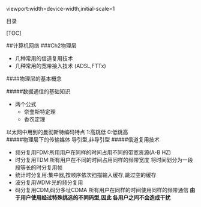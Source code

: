 viewport:width=device-width,initial-scale=1

目录

[TOC]

##计算机网络
###Ch2物理层

+ 几种常用的信道复用技术
+ 几种常用的宽带接入技术
(ADSL,FTTx)

####物理层的基本概念

#####数据通信的基础知识
+ 两个公式
	- 奈奎斯特定理
	- 香农定理

以太网中用到的曼彻斯特编码特点
1:高跳低
0:低跳高	
#####物理层下的传输媒体
导引型,非导引型
#####信道复用技术
+ 频分复用FDM:所用用户在同样的时间占用不同的带宽资源(A-B HZ)
+ 时分复用TDM:所有用户在不同的时间占用同样的频带宽度
将时间划分为一段段等长的时分复用帧
+ 统计时分复用:集中器,按顺序依次扫描输入缓存,跳过空的缓存
+ 波分复用WDM:光的频分复用
+ 码分复用CDM,码分多址CDMA
所有用户在同样的时间使用同样的频带通信
**由于用户使用经过特殊挑选的不同码型,因此
各用户之间不会造成干扰**

